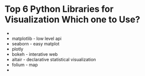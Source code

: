 # Top 6 Python Libraries for Visualization Which one to Use?
- 
- matplotlib - low level api
- seaborn - easy matplot
- plotly
- bokeh - interative web
- altair - declarative statistical visualization
- folium - map
- 
